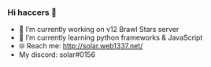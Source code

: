 ### Hi haccers 👋

- 🔭 I’m currently working on v12 Brawl Stars server
- 🌱 I’m currently learning python frameworks & JavaScript
- 🌐 Reach me: http://solar.web1337.net/
- My discord: solar#0156
